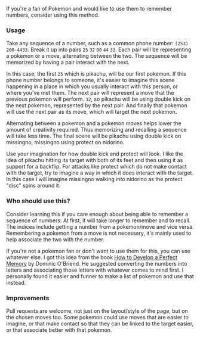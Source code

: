 If you're a fan of Pokemon and would like to use them to remember numbers, consider using this method.

### Usage

Take any sequence of a number, such as a common phone number: `(253) 200-4433`. Break it up into pairs `25` `32` `00` `44` `33`. Each pair will be representing a pokemon or a move, alternating between the two. The sequence will be memorized by having a pair interact with the next.

In this case, the first `25` which is pikachu, will be our first pokemon. If this phone number belongs to someone, it's easier to imagine this scene happening in a place in which you usually interact with this person, or where you've met them. The next pair will represent a move that the previous pokemon will perform. `32`, so pikachu will be using double kick on the next pokemon, represented by the next pair. And finally that pokemon will use the next pair as its move, which will target the next pokemon.

Alternating between a pokemon and a pokemon moves helps lower the amount of creativity required. Thus memorizing and recalling a sequence will take less time. The final scene will be pikachu using double kick on missingno, missingno using protect on nidorino.

Use your imagination for how double kick and protect will look. I like the idea of pikachu hitting its target with both of its feet and then using it as support for a backflip. For attacks like protect which do not make contact with the target, try to imagine a way in which it does interact with the target. In this case I will imagine missingno walking into nidorino as the protect "disc" spins around it.

### Who should use this?

Consider learning this if you care enough about being able to remember a sequence of numbers. At first, it will take longer to remember and to recall. The indices include getting a number from a pokemon/move and vice versa. Remembering a pokemon from a move is not necessary, it's mainly used to help associate the two with the number. 

If you're not a pokemon fan or don't want to use them for this, you can use whatever else. I got this idea from the book [How to Develop a Perfect Memory](http://amzn.to/16HWbVE) by Dominic O'Briend. He suggested converting the numbers into letters and associating those letters with whatever comes to mind first. I personally found it easier and funner to make a list of pokemon and use that instead.

### Improvements

Pull requests are welcome, not just on the layout/style of the page, but on the chosen moves too. Some pokemon could use moves that are easier to imagine, or that make contact so that they can be linked to the target easier, or that associate better with that pokemon.
